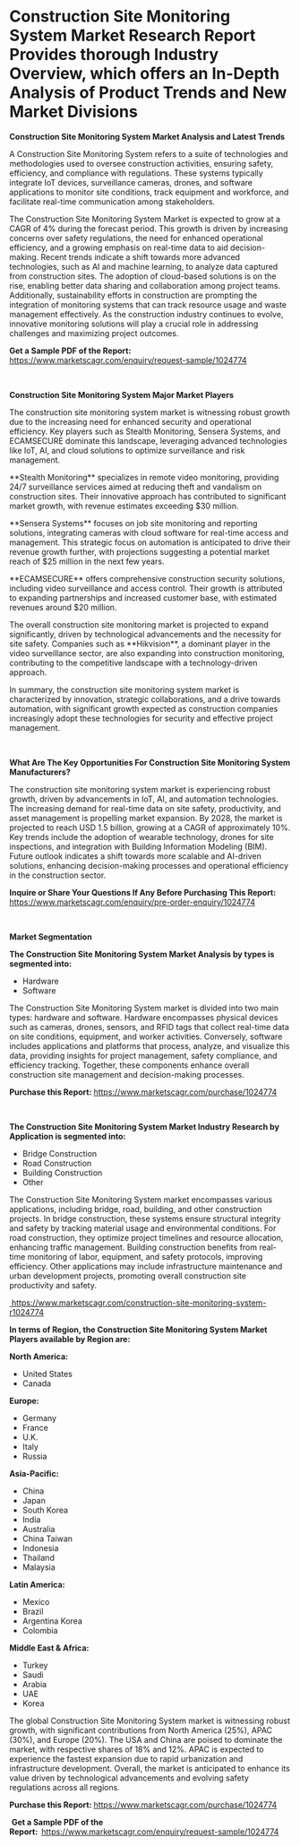 <p><h1>Construction Site Monitoring System Market Research Report Provides thorough Industry Overview, which offers an In-Depth Analysis of Product Trends and New Market Divisions</h1></p><p><strong>Construction Site Monitoring System Market Analysis and Latest Trends</strong></p>
<p><p>A Construction Site Monitoring System refers to a suite of technologies and methodologies used to oversee construction activities, ensuring safety, efficiency, and compliance with regulations. These systems typically integrate IoT devices, surveillance cameras, drones, and software applications to monitor site conditions, track equipment and workforce, and facilitate real-time communication among stakeholders. </p><p>The Construction Site Monitoring System Market is expected to grow at a CAGR of 4% during the forecast period. This growth is driven by increasing concerns over safety regulations, the need for enhanced operational efficiency, and a growing emphasis on real-time data to aid decision-making. Recent trends indicate a shift towards more advanced technologies, such as AI and machine learning, to analyze data captured from construction sites. The adoption of cloud-based solutions is on the rise, enabling better data sharing and collaboration among project teams. Additionally, sustainability efforts in construction are prompting the integration of monitoring systems that can track resource usage and waste management effectively. As the construction industry continues to evolve, innovative monitoring solutions will play a crucial role in addressing challenges and maximizing project outcomes.</p></p>
<p><strong>Get a Sample PDF of the Report:&nbsp;</strong> <a href="https://www.marketscagr.com/enquiry/request-sample/1024774?utm_campaign=2031&utm_medium=2&utm_source=Github&utm_content=ia&utm_term=17042025&utm_id=construction-site-monitoring-system">https://www.marketscagr.com/enquiry/request-sample/1024774</a></p>
<p>&nbsp;</p>
<p><strong>Construction Site Monitoring System Major Market Players</strong></p>
<p><p>The construction site monitoring system market is witnessing robust growth due to the increasing need for enhanced security and operational efficiency. Key players such as Stealth Monitoring, Sensera Systems, and ECAMSECURE dominate this landscape, leveraging advanced technologies like IoT, AI, and cloud solutions to optimize surveillance and risk management.</p><p>**Stealth Monitoring** specializes in remote video monitoring, providing 24/7 surveillance services aimed at reducing theft and vandalism on construction sites. Their innovative approach has contributed to significant market growth, with revenue estimates exceeding $30 million.</p><p>**Sensera Systems** focuses on job site monitoring and reporting solutions, integrating cameras with cloud software for real-time access and management. This strategic focus on automation is anticipated to drive their revenue growth further, with projections suggesting a potential market reach of $25 million in the next few years.</p><p>**ECAMSECURE** offers comprehensive construction security solutions, including video surveillance and access control. Their growth is attributed to expanding partnerships and increased customer base, with estimated revenues around $20 million. </p><p>The overall construction site monitoring market is projected to expand significantly, driven by technological advancements and the necessity for site safety. Companies such as **Hikvision**, a dominant player in the video surveillance sector, are also expanding into construction monitoring, contributing to the competitive landscape with a technology-driven approach.</p><p>In summary, the construction site monitoring system market is characterized by innovation, strategic collaborations, and a drive towards automation, with significant growth expected as construction companies increasingly adopt these technologies for security and effective project management.</p></p>
<p>&nbsp;</p>
<p><strong>What Are The Key Opportunities For Construction Site Monitoring System Manufacturers?</strong></p>
<p><p>The construction site monitoring system market is experiencing robust growth, driven by advancements in IoT, AI, and automation technologies. The increasing demand for real-time data on site safety, productivity, and asset management is propelling market expansion. By 2028, the market is projected to reach USD 1.5 billion, growing at a CAGR of approximately 10%. Key trends include the adoption of wearable technology, drones for site inspections, and integration with Building Information Modeling (BIM). Future outlook indicates a shift towards more scalable and AI-driven solutions, enhancing decision-making processes and operational efficiency in the construction sector.</p></p>
<p><strong>Inquire or Share Your Questions If Any Before Purchasing This Report:</strong> <a href="https://www.marketscagr.com/enquiry/pre-order-enquiry/1024774?utm_campaign=2031&utm_medium=2&utm_source=Github&utm_content=ia&utm_term=17042025&utm_id=construction-site-monitoring-system">https://www.marketscagr.com/enquiry/pre-order-enquiry/1024774</a></p>
<p>&nbsp;</p>
<p><strong>Market Segmentation</strong></p>
<p><strong>The Construction Site Monitoring System Market Analysis by types is segmented into:</strong></p>
<p><ul><li>Hardware</li><li>Software</li></ul></p>
<p><p>The Construction Site Monitoring System market is divided into two main types: hardware and software. Hardware encompasses physical devices such as cameras, drones, sensors, and RFID tags that collect real-time data on site conditions, equipment, and worker activities. Conversely, software includes applications and platforms that process, analyze, and visualize this data, providing insights for project management, safety compliance, and efficiency tracking. Together, these components enhance overall construction site management and decision-making processes.</p></p>
<p><strong>Purchase this Report:&nbsp;</strong><a href="https://www.marketscagr.com/purchase/1024774?utm_campaign=2031&utm_medium=2&utm_source=Github&utm_content=ia&utm_term=17042025&utm_id=construction-site-monitoring-system">https://www.marketscagr.com/purchase/1024774</a></p>
<p>&nbsp;</p>
<p><strong>The Construction Site Monitoring System Market Industry Research by Application is segmented into:</strong></p>
<p><ul><li>Bridge Construction</li><li>Road Construction</li><li>Building Construction</li><li>Other</li></ul></p>
<p><p>The Construction Site Monitoring System market encompasses various applications, including bridge, road, building, and other construction projects. In bridge construction, these systems ensure structural integrity and safety by tracking material usage and environmental conditions. For road construction, they optimize project timelines and resource allocation, enhancing traffic management. Building construction benefits from real-time monitoring of labor, equipment, and safety protocols, improving efficiency. Other applications may include infrastructure maintenance and urban development projects, promoting overall construction site productivity and safety.</p></p>
<p><a href="https://www.marketscagr.com/construction-site-monitoring-system-r1024774?utm_campaign=2031&utm_medium=2&utm_source=Github&utm_content=ia&utm_term=17042025&utm_id=construction-site-monitoring-system">&nbsp;https://www.marketscagr.com/construction-site-monitoring-system-r1024774</a></p>
<p><strong>In terms of Region, the Construction Site Monitoring System Market Players available by Region are:</strong></p>
<p>
    <p> <strong> North America: </strong>
        <ul>
            <li>United States</li>
            <li>Canada</li>
        </ul>
        </p> 
    <p> <strong> Europe: </strong>
        <ul>
            <li>Germany</li>
            <li>France</li>
            <li>U.K.</li>
            <li>Italy</li>
            <li>Russia</li>
        </ul>
        </p> 
    <p> <strong> Asia-Pacific: </strong>
        <ul>
            <li>China</li>
            <li>Japan</li>
            <li>South Korea</li>
            <li>India</li>
            <li>Australia</li>
            <li>China Taiwan</li>
            <li>Indonesia</li>
            <li>Thailand</li>
            <li>Malaysia</li>
        </ul>
        </p> 
    <p> <strong> Latin America: </strong>
        <ul>
            <li>Mexico</li>
            <li>Brazil</li>
            <li>Argentina Korea</li>
            <li>Colombia</li>
        </ul>
        </p> 
    <p> <strong> Middle East & Africa: </strong>
        <ul>
            <li>Turkey</li>
            <li>Saudi</li>
            <li>Arabia</li>
            <li>UAE</li>
            <li>Korea</li>
        </ul>
    </p>
    </p>
<p><p>The global Construction Site Monitoring System market is witnessing robust growth, with significant contributions from North America (25%), APAC (30%), and Europe (20%). The USA and China are poised to dominate the market, with respective shares of 18% and 12%. APAC is expected to experience the fastest expansion due to rapid urbanization and infrastructure development. Overall, the market is anticipated to enhance its value driven by technological advancements and evolving safety regulations across all regions.</p></p>
<p><strong>Purchase this Report: </strong><a href="https://www.marketscagr.com/purchase/1024774?utm_campaign=2031&utm_medium=2&utm_source=Github&utm_content=ia&utm_term=17042025&utm_id=construction-site-monitoring-system">https://www.marketscagr.com/purchase/1024774</a></p>
<p>&nbsp;<strong>Get a Sample PDF of the Report:&nbsp;&nbsp;</strong><a href="https://www.marketscagr.com/enquiry/request-sample/1024774?utm_campaign=2031&utm_medium=2&utm_source=Github&utm_content=ia&utm_term=17042025&utm_id=construction-site-monitoring-system">https://www.marketscagr.com/enquiry/request-sample/1024774</a></p>
<p><strong></strong></p>
<p><p></p><p></p><p></p></p>